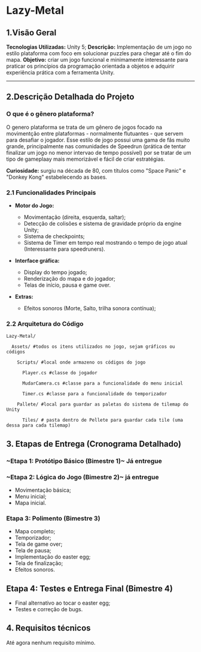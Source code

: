 # Lazy-Metal

## **1.Visão Geral**
**Tecnologias Utilizadas:** Unity 5;
**Descrição:** Implementação de um jogo no estilo plataforma com foco em solucionar puzzles para chegar até o fim do mapa.
**Objetivo:** criar um jogo funcional e minimamente interessante para praticar os princípios da programação orientada a objetos e adquirir experiência prática com a ferramenta Unity.

***

## **2.Descrição Detalhada do Projeto**

### **O que é o gênero plataforma?**

O genero plataforma se trata de um gênero de jogos focado na movimentção entre plataformas - normalmente flutuantes - que servem para desafiar o jogador. Esse estilo de jogo possui uma gama de fãs muito grande, 
principalmente nas comunidades de Speedrun (prática de tentar finalizar um jogo no menor intervao de tempo possível) por se tratar de um tipo de gameplaay mais memorizável e fácil de criar estratégias.

**Curiosidade:** surgiu na década de 80, com títulos como "Space Panic" e "Donkey Kong" estabelecendo as bases.

### **2.1 Funcionalidades Principais**

- **Motor do Jogo:**
  - Movimentação (direita, esquerda, saltar);
  - Detecção de colisões e sistema de gravidade próprio da engine Unity;
  - Sistema de checkpoints;
  - Sistema de Timer em tempo real mostrando o tempo de jogo atual (Interessante para speedruners).
    
- **Interface gráfica:**
  - Display do tempo jogado;
  - Renderização do mapa e do jogador;
  - Telas de início, pausa e game over.

- **Extras:**
  - Efeitos sonoros (Morte, Salto, trilha sonora contínua);

### **2.2 Arquitetura do Código**

    Lazy-Metal/
  
      Assets/ #todos os itens utilizados no jogo, sejam gráficos ou códigos
      
        Scripts/ #local onde armazeno os códigos do jogo
        
          Player.cs #classe do jogador
          
          MudarCamera.cs #classe para a funcionalidade do menu inicial
          
          Timer.cs #classe para a funcionalidade do temporizador
          
        Pallete/ #local para guardar as paletas do sistema de tilemap do Unity
        
          Tiles/ # pasta dentro de Pellete para guardar cada tile (uma dessa para cada tilemap)


## **3. Etapas de Entrega (Cronograma Detalhado)**

### **~Etapa 1: Protótipo Básico (Bimestre 1)~** **Já entregue**

### **~Etapa 2: Lógica do Jogo (Bimestre 2)~** **já entregue**
- Movimentação básica;
- Menu inicial;
- Mapa inicial.

### **Etapa 3: Polimento (Bimestre 3)**
- Mapa completo;
- Temporizador;
- Tela de game over;
- Tela de pausa;
- Implementação do easter egg;
- Tela de finalização;
- Efeitos sonoros.

## **Etapa 4: Testes e Entrega Final (Bimestre 4)**
- Final alternativo ao tocar o easter egg;
- Testes e correção de bugs.


## **4. Requisitos técnicos**

Até agora nenhum requisito mínimo.
